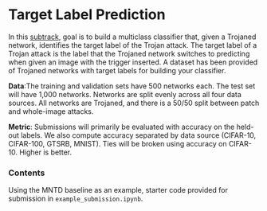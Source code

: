 # **Target Label Prediction**

In this [subtrack](https://codalab.lisn.upsaclay.fr/competitions/5952), goal is to build a multiclass classifier that, given a Trojaned network, identifies the target label of the Trojan attack. The target label of a Trojan attack is the label that the Trojaned network switches to predicting when given an image with the trigger inserted. A dataset has been provided of Trojaned networks with target labels for building your classifier.

**Data**:The training and validation sets have 500 networks each. The test set will have 1,000 networks. Networks are split evenly across all four data sources. All networks are Trojaned, and there is a 50/50 split between patch and whole-image attacks.

**Metric**: Submissions will primarily be evaluated with accuracy on the held-out labels. We also compute accuracy separated by data source (CIFAR-10, CIFAR-100, GTSRB, MNIST). Ties will be broken using accuracy on CIFAR-10. Higher is better.

### **Contents**

Using the MNTD baseline as an example, starter code provided for submission in ```example_submission.ipynb```.
